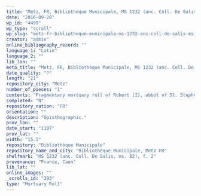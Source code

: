 ```yaml
---
title: "Metz, FR, Bibliothèque Municipale, MS 1232 (anc. Coll. De Salis, ms. 82), f. 2"
date: "2016-09-28"
wp_id: "4499"
wp_type: "scroll"
wp_slug: "metz-fr-bibliotheque-municipale-ms-1232-anc-coll-de-salis-ms-82-f-2"
creator: "admin"
online_bibliography_record: ""
language_1: "Latin"
language_2: ""
lib_lon: ""
meta_title: "Metz, FR, Bibliothèque Municipale, MS 1232 (anc. Coll. De Salis, ms. 82), f. 2"
date_quality: "?"
length: "21"
repository_city: "Metz"
number_of_pieces: "1"
contents: "Fragmentary mortuary roll of Robert [I], abbot of St. Stephen of Caen (d. 22 January 1107)."
completed: "N"
repository_nation: "FR"
orientation: ""
description: "Opisthographic."
prov_lon: ""
date_start: "1107"
prov_lat: ""
width: "15.5"
repository: "Bibliothèque Municipale"
repository_name_and_city: "Bibliothèque Municipale, Metz FR"
shelfmark: "MS 1232 (anc. Coll. De Salis, ms. 82), f. 2"
provenance: "France, Caen"
lib_lat: ""
online_images: ""
_scrolls_id: "393"
type: "Mortuary Roll"
---
```



